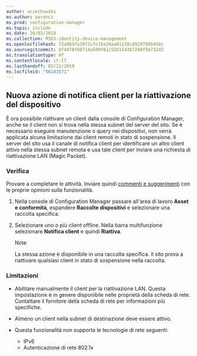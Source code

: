```yaml
---
author: aczechowski
ms.author: aaroncz
ms.prod: configuration-manager
ms.topic: include
ms.date: 10/03/2018
ms.collection: M365-identity-device-management
ms.openlocfilehash: f2a0b4fa1072cfc1ba24aa01210cd91979db456c
ms.sourcegitcommit: 874d78f08714a509f61c52b154387268f5b73242
ms.translationtype: HT
ms.contentlocale: it-IT
ms.lasthandoff: 02/12/2019
ms.locfileid: "56143571"
---
```

## <a name="bkmk_wakeup"></a> Nuova azione di notifica client per la riattivazione del dispositivo
<!--1317364-->

È ora possibile riattivare un client dalla console di Configuration Manager, anche se il client non si trova nella stessa subnet del server del sito. Se è necessario eseguire manutenzione o query nei dispositivi, non verrà applicata alcuna limitazione dai client remoti in stato di sospensione. Il server del sito usa il canale di notifica client per identificare un altro client attivo nella stessa subnet remota e usa tale client per inviare una richiesta di riattivazione LAN (Magic Packet).


### <a name="try-it-out"></a>Verifica

Provare a completare le attività. Inviare quindi [commenti e suggerimenti](/sccm/core/understand/find-help#product-feedback) con le proprie opinioni sulla funzionalità.

1. Nella console di Configuration Manager passare all'area di lavoro **Asset e conformità**, espandere **Raccolte dispositivi** e selezionare una raccolta specifica.  

2. Selezionare uno o più client offline. Nella barra multifunzione selezionare **Notifica client** e quindi **Riattiva**.  

    > [!Note]  
    > La stessa azione è disponibile in una raccolta specifica. Il sito prova a riattivare qualsiasi client in stato di sospensione nella raccolta.  


### <a name="limitations"></a>Limitazioni

- Abilitare manualmente il client per la riattivazione LAN. Questa impostazione è in genere disponibile nelle proprietà della scheda di rete. Contattare il fornitore della scheda di rete per informazioni più specifiche.  

- Almeno un client nella subnet di destinazione deve essere attivo. 

- Questa funzionalità non supporta le tecnologie di rete seguenti:  
    - IPv6
    - Autenticazione di rete 802.1x 


